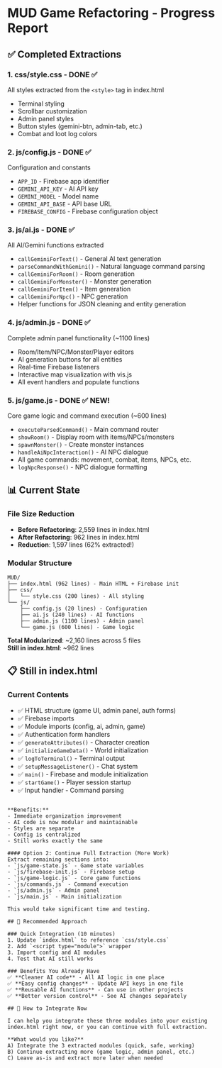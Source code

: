 # MUD Game Refactoring - Progress Report

## ✅ Completed Extractions

### 1. **css/style.css** - DONE ✅
All styles extracted from the `<style>` tag in index.html
- Terminal styling
- Scrollbar customization  
- Admin panel styles
- Button styles (gemini-btn, admin-tab, etc.)
- Combat and loot log colors

### 2. **js/config.js** - DONE ✅
Configuration and constants
- `APP_ID` - Firebase app identifier
- `GEMINI_API_KEY` - AI API key
- `GEMINI_MODEL` - Model name
- `GEMINI_API_BASE` - API base URL
- `FIREBASE_CONFIG` - Firebase configuration object

### 3. **js/ai.js** - DONE ✅
All AI/Gemini functions extracted
- `callGeminiForText()` - General AI text generation
- `parseCommandWithGemini()` - Natural language command parsing
- `callGeminiForRoom()` - Room generation
- `callGeminiForMonster()` - Monster generation
- `callGeminiForItem()` - Item generation
- `callGeminiForNpc()` - NPC generation
- Helper functions for JSON cleaning and entity generation

### 4. **js/admin.js** - DONE ✅  
Complete admin panel functionality (~1100 lines)
- Room/Item/NPC/Monster/Player editors
- AI generation buttons for all entities
- Real-time Firebase listeners
- Interactive map visualization with vis.js
- All event handlers and populate functions

### 5. **js/game.js** - DONE ✅ **NEW!**
Core game logic and command execution (~600 lines)
- `executeParsedCommand()` - Main command router
- `showRoom()` - Display room with items/NPCs/monsters
- `spawnMonster()` - Create monster instances
- `handleAiNpcInteraction()` - AI NPC dialogue
- All game commands: movement, combat, items, NPCs, etc.
- `logNpcResponse()` - NPC dialogue formatting

## 📊 Current State

### File Size Reduction
- **Before Refactoring**: 2,559 lines in index.html
- **After Refactoring**: 962 lines in index.html
- **Reduction**: 1,597 lines (62% extracted!)

### Modular Structure
```
MUD/
├── index.html (962 lines) - Main HTML + Firebase init
├── css/
│   └── style.css (200 lines) - All styling
└── js/
    ├── config.js (20 lines) - Configuration
    ├── ai.js (240 lines) - AI functions
    ├── admin.js (1100 lines) - Admin panel
    └── game.js (600 lines) - Game logic
```

**Total Modularized**: ~2,160 lines across 5 files  
**Still in index.html**: ~962 lines

## 📋 Still in index.html

### Current Contents
- ✅ HTML structure (game UI, admin panel, auth forms)
- ✅ Firebase imports
- ✅ Module imports (config, ai, admin, game)
- ✅ Authentication form handlers
- ✅ `generateAttributes()` - Character creation
- ✅ `initializeGameData()` - World initialization
- ✅ `logToTerminal()` - Terminal output
- ✅ `setupMessageListener()` - Chat system
- ✅ `main()` - Firebase and module initialization
- ✅ `startGame()` - Player session startup
- ✅ Input handler - Command parsing

<script type="module">
    import { GEMINI_API_KEY, APP_ID } from './js/config.js';
    import { 
        callGeminiForText, 
        parseCommandWithGemini,
        callGeminiForRoom,
        callGeminiForMonster,
        callGeminiForItem,
        callGeminiForNpc 
    } from './js/ai.js';
    
    // Rest of your code here...
    // Replace all AI function calls with imported versions
</script>
```

**Benefits:**
- Immediate organization improvement
- AI code is now modular and maintainable
- Styles are separate
- Config is centralized
- Still works exactly the same

#### Option 2: Continue Full Extraction (More Work)
Extract remaining sections into:
- `js/game-state.js` - Game state variables
- `js/firebase-init.js` - Firebase setup
- `js/game-logic.js` - Core game functions
- `js/commands.js` - Command execution
- `js/admin.js` - Admin panel
- `js/main.js` - Main initialization

This would take significant time and testing.

## 🎯 Recommended Approach

### Quick Integration (10 minutes)
1. Update `index.html` to reference `css/style.css`
2. Add `<script type="module">` wrapper
3. Import config and AI modules
4. Test that AI still works

### Benefits You Already Have
✅ **Cleaner AI code** - All AI logic in one place  
✅ **Easy config changes** - Update API keys in one file  
✅ **Reusable AI functions** - Can use in other projects  
✅ **Better version control** - See AI changes separately  

## 📝 How to Integrate Now

I can help you integrate these three modules into your existing index.html right now, or you can continue with full extraction. 

**What would you like?**
A) Integrate the 3 extracted modules (quick, safe, working)
B) Continue extracting more (game logic, admin panel, etc.)
C) Leave as-is and extract more later when needed
